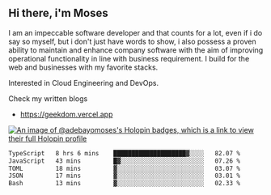 ## Hi there, i'm Moses

I am an impeccable software developer and that counts for a lot, even if i do say so myself, but i don't just have words to show, i also possess a proven ability to maintain and enhance company software with the aim of improving operational functionality in line with business requirement. I build for the web and businesses with my favorite stacks.

Interested in Cloud Engineering and DevOps.

Check my written blogs
- https://geekdom.vercel.app

[![An image of @adebayomoses's Holopin badges, which is a link to view their full Holopin profile](https://holopin.me/adebayomoses)](https://holopin.io/@adebayomoses)

<!--START_SECTION:waka-->

```txt
TypeScript   8 hrs 6 mins    ████████████████████▓░░░░   82.07 %
JavaScript   43 mins         █▓░░░░░░░░░░░░░░░░░░░░░░░   07.26 %
TOML         18 mins         ▓░░░░░░░░░░░░░░░░░░░░░░░░   03.07 %
JSON         17 mins         ▓░░░░░░░░░░░░░░░░░░░░░░░░   03.01 %
Bash         13 mins         ▓░░░░░░░░░░░░░░░░░░░░░░░░   02.33 %
```

<!--END_SECTION:waka-->
